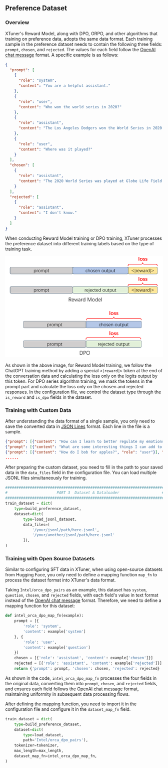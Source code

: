 ## Preference Dataset

### Overview

XTuner's Reward Model, along with DPO, ORPO, and other algorithms that training on preference data, adopts the same data format. Each training sample in the preference dataset needs to contain the following three fields: `prompt`, `chosen`, and `rejected`. The values for each field follow the [OpenAI chat message](https://platform.openai.com/docs/api-reference/chat/create) format. A specific example is as follows:

```json
{
  "prompt": [
    {
      "role": "system",
      "content": "You are a helpful assistant."
    },
    {
      "role": "user",
      "content": "Who won the world series in 2020?"
    },
    {
      "role": "assistant",
      "content": "The Los Angeles Dodgers won the World Series in 2020."
    },
    {
      "role": "user",
      "content": "Where was it played?"
    }
  ],
  "chosen": [
    {
      "role": "assistant",
      "content": "The 2020 World Series was played at Globe Life Field in Arlington, Texas."
    }
  ],
  "rejected": [
    {
      "role": "assistant",
      "content": "I don't know."
    }
  ]
}
```

When conducting Reward Model training or DPO training, XTuner processes the preference dataset into different training labels based on the type of training task.

![img](../../zh_cn/reward_model/images/preference_data.png)

As shown in the above image, for Reward Model training, we follow the ChatGPT training method by adding a special `<|reward|>` token at the end of the conversation data and calculating the loss only on the logits output by this token. For DPO series algorithm training, we mask the tokens in the prompt part and calculate the loss only on the chosen and rejected responses. In the configuration file, we control the dataset type through the `is_reward` and `is_dpo` fields in the dataset.

### Training with Custom Data

After understanding the data format of a single sample, you only need to save the converted data in [JSON Lines](https://jsonlines.org/) format. Each line in the file is a sample.

```json
{"prompt": [{"content": "How can I learn to better regulate my emotions as a grown adult?", "role": "user"}], "chosen": [{"content": "You could do emotional regulation exercises with me, and try to notice and practice ways that you could better control your emotions in real life.", "role": "assistant"}], "rejected": [{"content": "Do you mean how can you learn to be more emotionally mature?", "role": "assistant"}]}
{"prompt": [{"content": "What are some interesting things I can add to a grilled cheese sandwich?", "role": "user"}, {"content": "A tomato, a slice of pickle, some chopped pickles, some chopped green onions.  Also, some mayonnaise if you like.", "role": "assistant"}, {"content": "Sounds great. Anything else?", "role": "user"}], "chosen": [{"content": "If you’d like something a little different, I recommend grating some horseradish on top of the sandwich.", "role": "assistant"}], "rejected": [{"content": "Maybe some nice fresh basil?", "role": "assistant"}]}
{"prompt": [{"content": "How do I bob for apples?", "role": "user"}], "chosen": [{"content": "Ah!  Do you mean the game of “applesauce,” or do you mean the idea of “to bob for apples”?", "role": "assistant"}], "rejected": [{"content": "Sorry, I don’t know that term.", "role": "assistant"}]}
......
```

After preparing the custom dataset, you need to fill in the path to your saved data in the `data_files` field in the configuration file. You can load multiple JSONL files simultaneously for training.

```python
#######################################################################
#                      PART 3  Dataset & Dataloader                   #
#######################################################################
train_dataset = dict(
    type=build_preference_dataset,
    dataset=dict(
        type=load_jsonl_dataset,
        data_files=[
            '/your/jsonl/path/here.jsonl',
            '/your/another/jsonl/path/here.jsonl'
        ]),
)
```

### Training with Open Source Datasets

Similar to configuring SFT data in XTuner, when using open-source datasets from Hugging Face, you only need to define a mapping function `map_fn` to process the dataset format into XTuner's data format.

Taking `Intel/orca_dpo_pairs` as an example, this dataset has `system`, `question`, `chosen`, and `rejected` fields, with each field's value in text format instead of the [OpenAI chat message](https://platform.openai.com/docs/api-reference/chat/create) format. Therefore, we need to define a mapping function for this dataset:

```python
def intel_orca_dpo_map_fn(example):
    prompt = [{
        'role': 'system',
        'content': example['system']
    }, {
        'role': 'user',
        'content': example['question']
    }]
    chosen = [{'role': 'assistant', 'content': example['chosen']}]
    rejected = [{'role': 'assistant', 'content': example['rejected']}]
    return {'prompt': prompt, 'chosen': chosen, 'rejected': rejected}
```

As shown in the code, `intel_orca_dpo_map_fn` processes the four fields in the original data, converting them into `prompt`, `chosen`, and `rejected` fields, and ensures each field follows the [OpenAI chat message](https://platform.openai.com/docs/api-reference/chat/create) format, maintaining uniformity in subsequent data processing flows.

After defining the mapping function, you need to import it in the configuration file and configure it in the `dataset_map_fn` field.

```python
train_dataset = dict(
    type=build_preference_dataset,
    dataset=dict(
        type=load_dataset,
        path='Intel/orca_dpo_pairs'),
    tokenizer=tokenizer,
    max_length=max_length,
    dataset_map_fn=intel_orca_dpo_map_fn,
)
```
